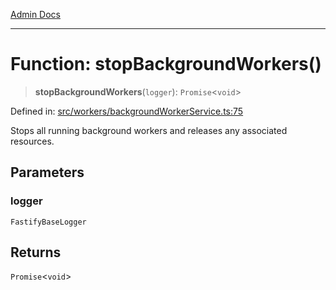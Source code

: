 [Admin Docs](/)

***

# Function: stopBackgroundWorkers()

> **stopBackgroundWorkers**(`logger`): `Promise`\<`void`\>

Defined in: [src/workers/backgroundWorkerService.ts:75](https://github.com/Sourya07/talawa-api/blob/583d62db9438de398bb9012a4a2617e2cb268b08/src/workers/backgroundWorkerService.ts#L75)

Stops all running background workers and releases any associated resources.

## Parameters

### logger

`FastifyBaseLogger`

## Returns

`Promise`\<`void`\>
